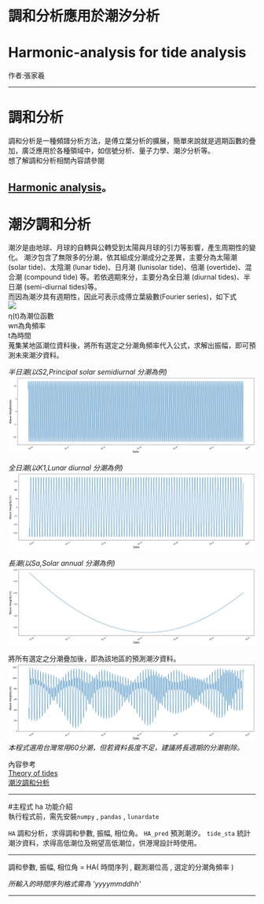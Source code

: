 # 調和分析應用於潮汐分析
# Harmonic-analysis for tide analysis   
作者:張家羲

--------------------------------------------   
# 調和分析
調和分析是一種頻譜分析方法，是傅立葉分析的擴展，簡單來說就是週期函數的疊加，廣泛應用於各種領域中，如信號分析、量子力學、潮汐分析等。  
想了解調和分析相關內容請參閱  

[Harmonic analysis](https://en.wikipedia.org/wiki/Harmonic_analysis "Wikipedia")。  
---------------------------------------------   
# 潮汐調和分析
潮汐是由地球、月球的自轉與公轉受到太陽與月球的引力等影響，產生周期性的變化。
潮汐包含了無限多的分潮，依其組成分潮成分之差異，主要分為太陽潮 (solar tide)、太陰潮 (lunar tide)、日月潮 (lunisolar tide)、倍潮 (overtide)、混合潮 (compound tide) 等。若依週期來分，主要分為全日潮 (diurnal tides)、半日潮 (semi-diurnal tides)等。  
而因為潮汐具有週期性，因此可表示成傅立葉級數(Fourier series)，如下式  
![](https://wikimedia.org/api/rest_v1/media/math/render/svg/1ceecb10ad563feabef4732e6f94c6a3f1d3c099)  
η(t)為潮位函數  
wn為角頻率  
t為時間  
蒐集某地區潮位資料後，將所有選定之分潮角頻率代入公式，求解出振幅，即可預測未來潮汐資料。  
  
_半日潮(以S2,Principal solar semidiurnal 分潮為例)_  
![半日潮](https://github.com/JJIASI/Harmonic-analysis/blob/master/figure/S2.png)  
  
  
_全日潮(以K1,Lunar diurnal 分潮為例)_  
![全日潮](https://github.com/JJIASI/Harmonic-analysis/blob/master/figure/K1.png)
    
_長潮(以Sa,Solar annual 分潮為例)_
![長潮](https://github.com/JJIASI/Harmonic-analysis/blob/master/figure/Sa.png)
  
將所有選定之分潮疊加後，即為該地區的預測潮汐資料。
![tide analysis](https://github.com/JJIASI/Harmonic-analysis/blob/master/figure/tide%20analysis.png?raw=true)   
_本程式選用台灣常用60分潮，但若資料長度不足，建議將長週期的分潮剔除。_  
   
內容參考   
[Theory of tides](https://en.wikipedia.org/wiki/Theory_of_tides#Harmonic_analysis "Wikipedia")  
[潮汐調和分析](https://zh.wikipedia.org/wiki/%E6%BD%AE%E6%B1%90%E8%AA%BF%E5%92%8C%E5%88%86%E6%9E%90 "Wikipedia")  
  
------------------------------------
#主程式 ha 功能介紹  
執行程式前，需先安裝`numpy` , `pandas` , `lunardate`  
    
`HA` 調和分析，求得調和參數, 振幅, 相位角。
`HA_pred` 預測潮汐。
`tide_sta` 統計潮汐資料，求得高低潮位及朔望高低潮位，供港灣設計時使用。

***
調和參數, 振幅, 相位角 = HA( 時間序列 , 觀測潮位高 , 選定的分潮角頻率 )  
  
_所輸入的時間序列格式需為 'yyyymmddhh'_  
***


